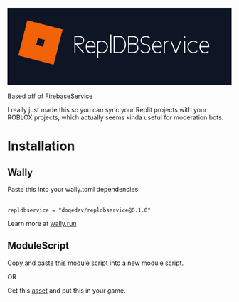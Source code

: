 ![just the icon banner](rdbs.png)

Based off of [FirebaseService](https://devforum.roblox.com/t/open-source-firebaseservice/296753)

I really just made this so you can sync your Replit projects with your ROBLOX projects, which actually seems kinda useful for moderation bots.

# Installation

## Wally

Paste this into your wally.toml dependencies:

```

repldbservice = "doqedev/repldbservice@0.1.0"

```

Learn more at [wally.run](https://wally.run)

## ModuleScript

Copy and paste [this module script](src/init.lua) into a new module script.

OR

Get this [asset](https://create.roblox.com/marketplace/asset/12789771846/ReplDBService) and put this in your game.
